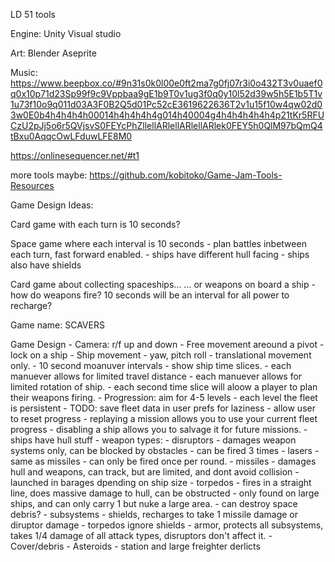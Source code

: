 LD 51 tools 

Engine:
Unity
Visual studio


Art: 
Blender
Aseprite

Music: https://www.beepbox.co/#9n31s0k0l00e0ft2ma7g0fj07r3i0o432T3v0uaef0q0x10p71d23Sp99f9c9Vppbaa9gE1b9T0v1ug3f0q0y10l52d39w5h5E1b5T1v1u73f10o9q011d03A3F0B2Q5d01Pc52cE3619622636T2v1u15f10w4qw02d03w0E0b4h4h4h4h00014h4h4h4h4g014h40004g4h4h4h4h4h4p21tKr5RFUCzU2pJj5o6r5QVjsvS0FEYcPhZllellARlellARlellARlek0FEY5h0QlM97bQmQ4tBxu0AqqcOwLFduwLFE8M0

https://onlinesequencer.net/#t1

more tools maybe: 
https://github.com/kobitoko/Game-Jam-Tools-Resources



Game Design Ideas:

Card game with each turn is 10 seconds?

Space game where each interval is 10 seconds
    - plan battles inbetween each turn, fast forward enabled.
    - ships have different hull facing
    - ships also have shields

Card game about collecting spaceships...
... or weapons on board a ship
    - how do weapons fire? 10 seconds will be an interval for all power to recharge?



Game name: SCAVERS

Game Design
    - Camera: r/f up and down
        - Free movement areound a pivot
        - lock on a ship
    - Ship movement
        - yaw, pitch roll
        - translational movement only.
    - 10 second moanuver intervals
        - show ship time slices.
        - each manuever allows for limited travel distance
        - each manuever allows for limited rotation of ship.
        - each second time slice will aloow a player to plan their weapons firing.
    - Progression: aim for 4-5 levels
        - each level the fleet is persistent
        - TODO: save fleet data in user prefs for laziness
        - allow user to reset progress
        - replaying a mission allows you to use your current fleet progress
        - disabling a ship allows you to salvage it for future missions.
    - ships have hull stuff 
        - weapon types:
            - disruptors - damages weapon systems only, can be blocked by obstacles
                - can be fired 3 times
            - lasers - same as missiles 
                - can only be fired once per round.
            - missiles - damages hull and weapons, can track, but are limited, and dont avoid collision
                - launched in barages dpending on ship size
            - torpedos - fires in a straight line, does massive damage to hull, can be obstructed
                - only found on large ships, and can only carry 1 but nuke a large area.
                - can destroy space debris?
        - subsystems
            - shields, recharges to take 1 missile damage or diruptor damage
                - torpedos ignore shields
            - armor, protects all subsystems, takes 1/4 damage of all attack types, disruptors don't affect it.
    - Cover/debris
        - Asteroids
        - station and large freighter derlicts